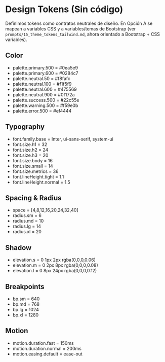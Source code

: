 # Design Tokens (Sin código)

Definimos tokens como contratos neutrales de diseño. En Opción A se mapean a variables CSS y a variables/temas de Bootstrap (ver `prompts/15_theme_tokens_tailwind.md`, ahora orientado a Bootstrap + CSS variables).

## Color
- palette.primary.500 = #0ea5e9
- palette.primary.600 = #0284c7
- palette.neutral.50 = #f8fafc
- palette.neutral.100 = #f1f5f9
- palette.neutral.600 = #475569
- palette.neutral.900 = #0f172a
- palette.success.500 = #22c55e
- palette.warning.500 = #f59e0b
- palette.error.500 = #ef4444

## Typography
- font.family.base = Inter, ui-sans-serif, system-ui
- font.size.h1 = 32
- font.size.h2 = 24
- font.size.h3 = 20
- font.size.body = 16
- font.size.small = 14
- font.size.metrics = 36
- font.lineHeight.tight = 1.1
- font.lineHeight.normal = 1.5

## Spacing & Radius
- space = [4,8,12,16,20,24,32,40]
- radius.sm = 6
- radius.md = 10
- radius.lg = 14
- radius.xl = 20

## Shadow
- elevation.s = 0 1px 2px rgba(0,0,0,0.06)
- elevation.m = 0 2px 8px rgba(0,0,0,0.08)
- elevation.l = 0 8px 24px rgba(0,0,0,0.12)

## Breakpoints
- bp.sm = 640
- bp.md = 768
- bp.lg = 1024
- bp.xl = 1280

## Motion
- motion.duration.fast = 150ms
- motion.duration.normal = 200ms
- motion.easing.default = ease-out
